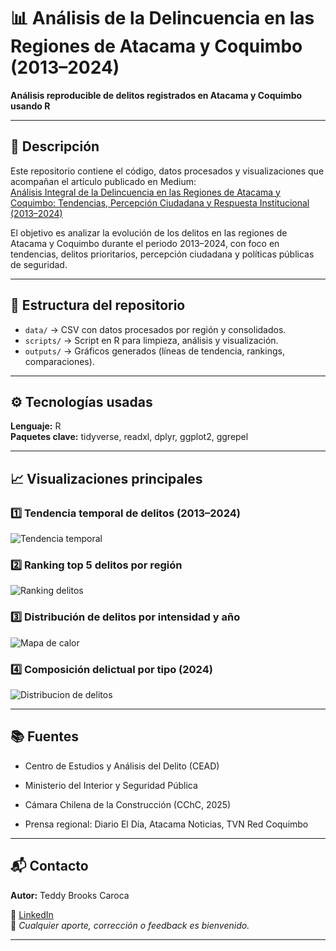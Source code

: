  # 📊 Análisis de la Delincuencia en las Regiones de Atacama y Coquimbo (2013–2024)

 
**Análisis reproducible de delitos registrados en Atacama y Coquimbo usando R**

 ---
 
## 📌 Descripción
 
 Este repositorio contiene el código, datos procesados y visualizaciones que acompañan el artículo publicado en Medium:  
 [Análisis Integral de la Delincuencia en las Regiones de Atacama y Coquimbo: Tendencias, Percepción Ciudadana y Respuesta Institucional (2013–2024)](https://medium.com/@brooks.teddy/an%C3%A1lisis-integral-de-la-delincuencia-en-las-regiones-de-atacama-y-coquimbo-tendencias-percepci%C3%B3n-de4bb7f8caab)

 El objetivo es analizar la evolución de los delitos en las regiones de Atacama y Coquimbo durante el periodo 2013–2024, con foco en tendencias, delitos prioritarios, percepción ciudadana y políticas públicas de seguridad.
 
 ---
 
## 📁 Estructura del repositorio
 
- `data/` → CSV con datos procesados por región y consolidados.
- `scripts/` → Script en R para limpieza, análisis y visualización.
- `outputs/` → Gráficos generados (líneas de tendencia, rankings, comparaciones).

---

## ⚙️ Tecnologías usadas

**Lenguaje:** R  
**Paquetes clave:** tidyverse, readxl, dplyr, ggplot2, ggrepel

---

## 📈 Visualizaciones principales

### 1️⃣ Tendencia temporal de delitos (2013–2024)
![Tendencia temporal](outputs/tendencia\_temporal\_delitos.png)

### 2️⃣ Ranking top 5 delitos por región
![Ranking delitos](outputs/top\_5\_delitos\_mayor\_aumento.png)

### 3️⃣ Distribución de delitos por intensidad y año
![Mapa de calor](outputs/matriz\_intensidad\_delictual.png)

### 4️⃣ Composición delictual por tipo (2024)
![Distribucion de delitos](outputs/composicion\_delictual\_region.png)

---

## 📚 Fuentes

- Centro de Estudios y Análisis del Delito (CEAD)

- Ministerio del Interior y Seguridad Pública

- Cámara Chilena de la Construcción (CChC, 2025)

- Prensa regional: Diario El Día, Atacama Noticias, TVN Red Coquimbo

 ---

 ## 📬 Contacto

**Autor:** Teddy Brooks Caroca  

📧 [LinkedIn](https://www.linkedin.com/in/teddy-brooks-caroca/)  
📌 *Cualquier aporte, corrección o feedback es bienvenido.*

---

 



